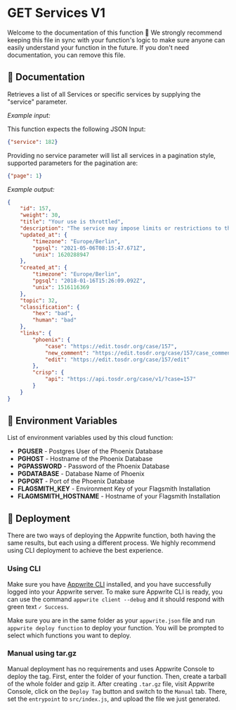 # GET Services V1

Welcome to the documentation of this function 👋 We strongly recommend keeping this file in sync with your function's logic to make sure anyone can easily understand your function in the future. If you don't need documentation, you can remove this file.

## 🤖 Documentation

Retrieves a list of all Services or specific services by supplying the "service" parameter.

<!-- Update with your description, for example 'Create Stripe payment and return payment URL' -->

*Example input:*

This function expects the following JSON Input:

```json
{"service": 182}
```

Providing no service parameter will list all services in a pagination style, supported parameters for the pagination are:

```json
{"page": 1}
```

<!-- If input is expected, add example -->

*Example output:*

<!-- Update with your expected output -->

```json
{
    "id": 157,
    "weight": 30,
    "title": "Your use is throttled",
    "description": "The service may impose limits or restrictions to the use of the service, thus negatively impacting users experience. They may do so without reason or prior notice.",
    "updated_at": {
        "timezone": "Europe/Berlin",
        "pgsql": "2021-05-06T08:15:47.671Z",
        "unix": 1620288947
    },
    "created_at": {
        "timezone": "Europe/Berlin",
        "pgsql": "2018-01-16T15:26:09.092Z",
        "unix": 1516116369
    },
    "topic": 32,
    "classification": {
        "hex": "bad",
        "human": "bad"
    },
    "links": {
        "phoenix": {
            "case": "https://edit.tosdr.org/case/157",
            "new_comment": "https://edit.tosdr.org/case/157/case_comments/new",
            "edit": "https://edit.tosdr.org/case/157/edit"
        },
        "crisp": {
            "api": "https://api.tosdr.org/case/v1/?case=157"
        }
    }
}
```

## 📝 Environment Variables

List of environment variables used by this cloud function:

- **PGUSER** - Postgres User of the Phoenix Database
- **PGHOST** - Hostname of the Phoenix Database
- **PGPASSWORD** - Password of the Phoenix Database
- **PGDATABASE** - Database Name of Phoenix
- **PGPORT** - Port of the Phoenix Database
- **FLAGSMITH_KEY** - Environment Key of your Flagsmith Installation
- **FLAGMSMITH_HOSTNAME** - Hostname of your Flagsmith Installation

<!-- Add your custom environment variables -->

## 🚀 Deployment

There are two ways of deploying the Appwrite function, both having the same results, but each using a different process. We highly recommend using CLI deployment to achieve the best experience.

### Using CLI

Make sure you have [Appwrite CLI](https://appwrite.io/docs/command-line#installation) installed, and you have successfully logged into your Appwrite server. To make sure Appwrite CLI is ready, you can use the command `appwrite client --debug` and it should respond with green text `✓ Success`.

Make sure you are in the same folder as your `appwrite.json` file and run `appwrite deploy function` to deploy your function. You will be prompted to select which functions you want to deploy.

### Manual using tar.gz

Manual deployment has no requirements and uses Appwrite Console to deploy the tag. First, enter the folder of your function. Then, create a tarball of the whole folder and gzip it. After creating `.tar.gz` file, visit Appwrite Console, click on the `Deploy Tag` button and switch to the `Manual` tab. There, set the `entrypoint` to `src/index.js`, and upload the file we just generated.
